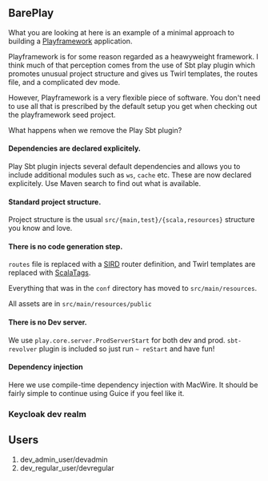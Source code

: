 
BarePlay
--------

What you are looking at here is an example of a minimal approach to building a
[Playframework](https://www.playframework.com/) application.

Playframework is for some reason regarded as a heawyweight framework.
I think much of that perception comes from the use of Sbt play plugin which promotes 
unusual project structure and gives us Twirl templates, the routes file, and a 
complicated dev mode. 

However, Playframework is a very flexible piece of software. You don't need to use 
all that is prescribed by the default setup you get when checking out the 
playframework seed project. 

What happens when we remove the Play Sbt plugin?

#### Dependencies are declared explicitely.

Play Sbt plugin injects several default dependencies and allows you to include additional modules such as
`ws`, `cache` etc. These are now declared explicitely. Use Maven search to find out what is available.

#### Standard project structure.

Project structure is the usual `src/{main,test}/{scala,resources}` structure you know and love.

#### There is no code generation step. 

`routes` file is replaced with a [SIRD](https://www.playframework.com/documentation/2.8.x/ScalaSirdRouter) router 
definition, and Twirl templates are replaced with [ScalaTags](https://com-lihaoyi.github.io/scalatags/).

Everything that was in the `conf` directory has moved to `src/main/resources`.

All assets are in `src/main/resources/public` 

#### There is no Dev server. 

We use `play.core.server.ProdServerStart` for both dev and prod. 
`sbt-revolver` plugin is included so just run `~ reStart` and have fun!

#### Dependency injection

Here we use compile-time dependency injection with MacWire. It should be fairly simple to continue
using Guice if you feel like it.

### Keycloak dev realm

## Users

1. dev_admin_user/devadmin
2. dev_regular_user/devregular

